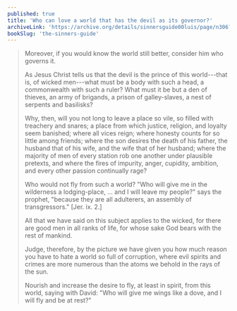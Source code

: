 ```yaml
---
published: true
title: 'Who can love a world that has the devil as its governor?'
archiveLink: 'https://archive.org/details/sinnersguide00luis/page/n306?view=theater'
bookSlug: 'the-sinners-guide'
---
```


> Moreover, if you would know the world still better, consider him who governs it.
>
> As Jesus Christ tells us that the devil is the prince of this world---that is, of wicked men---what must be a body with such a head, a commonwealth with such a ruler? What must it be but a den of thieves, an army of brigands, a prison of galley-slaves, a nest of serpents and basilisks?
>
> Why, then, will you not long to leave a place so vile, so filled with treachery and snares; a place from which justice, religion, and loyalty seem banished; where all vices reign; where honesty counts for so little among friends; where the son desires the death of his father, the husband that of his wife, and the wife that of her husband; where the majority of men of every station rob one another under plausible pretexts, and where the fires of impurity, anger, cupidity, ambition, and every other passion continually rage?
>
> Who would not fly from such a world? "Who will give me in the wilderness a lodging-place, ... and I will leave my people?" says the prophet, "because they are all adulterers, an assembly of transgressors." [Jer. ix. 2.]
>
> All that we have said on this subject applies to the wicked, for there are good men in all ranks of life, for whose sake God bears with the rest of mankind.
>
> Judge, therefore, by the picture we have given you how much reason you have to hate a world so full of corruption, where evil spirits and crimes are more numerous than the atoms we behold in the rays of the sun.
>
> Nourish and increase the desire to fly, at least in spirit, from this world, saying with David: "Who will give me wings like a dove, and I will fly and be at rest?"
